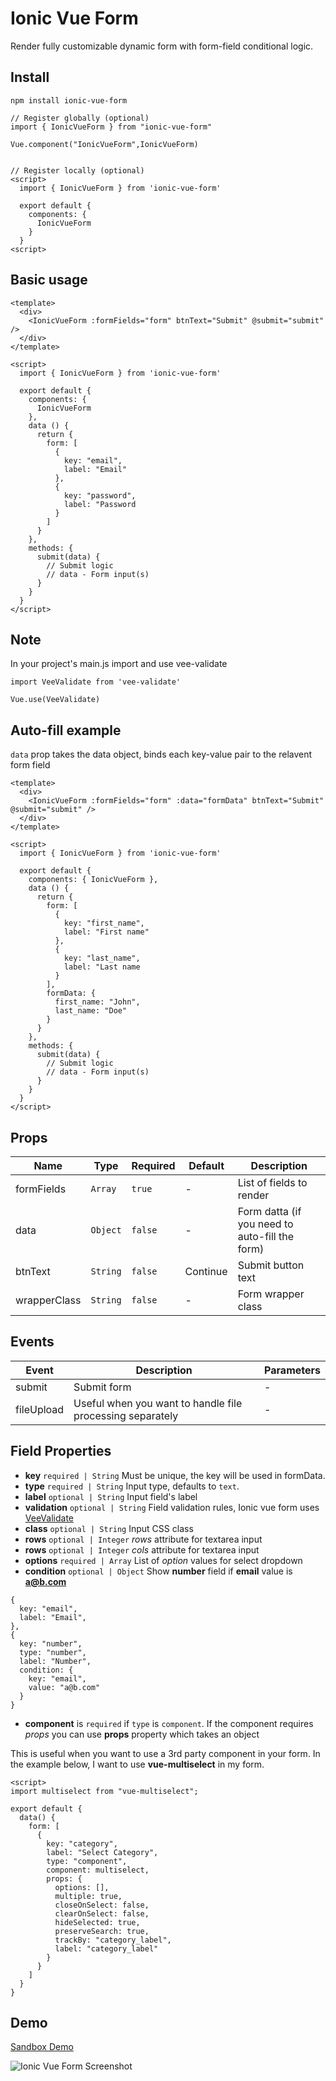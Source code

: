 # Ionic Vue Form

Render fully customizable dynamic form with form-field conditional logic.

## Install
`npm install ionic-vue-form`

```
// Register globally (optional)
import { IonicVueForm } from "ionic-vue-form"

Vue.component("IonicVueForm",IonicVueForm)


// Register locally (optional)
<script>
  import { IonicVueForm } from 'ionic-vue-form'

  export default {
    components: {
      IonicVueForm
    }
  }
<script>
```

## Basic usage
```
<template>
  <div>
    <IonicVueForm :formFields="form" btnText="Submit" @submit="submit" />
  </div>
</template>

<script>
  import { IonicVueForm } from 'ionic-vue-form'

  export default {
    components: {
      IonicVueForm
    },
    data () {
      return {
        form: [
          {
            key: "email",
            label: "Email"
          },
          {
            key: "password",
            label: "Password
          }
        ]
      }
    },
    methods: {
      submit(data) {
        // Submit logic
        // data - Form input(s)
      }
    }
  }
</script>
```

## Note
In your project's main.js import and use vee-validate

```
import VeeValidate from 'vee-validate'

Vue.use(VeeValidate)
```

## Auto-fill example

`data` prop takes the data object, binds each key-value pair to the relavent form field

```
<template>
  <div>
    <IonicVueForm :formFields="form" :data="formData" btnText="Submit" @submit="submit" />
  </div>
</template>

<script>
  import { IonicVueForm } from 'ionic-vue-form'

  export default {
    components: { IonicVueForm },
    data () {
      return {
        form: [
          {
            key: "first_name",
            label: "First name"
          },
          {
            key: "last_name",
            label: "Last name
          }
        ],
        formData: {
          first_name: "John",
          last_name: "Doe"
        }
      }
    },
    methods: {
      submit(data) {
        // Submit logic
        // data - Form input(s)
      }
    }
  }
</script>
```

## Props

|Name|Type|Required|Default|Description
|---|---|---|---|---|
|formFields|`Array`|`true`|-|List of fields to render|
|data|`Object`|`false`|-|Form datta (if you need to auto-fill the form)|
|btnText|`String`|`false`|Continue|Submit button text|
|wrapperClass|`String`|`false`|-|Form wrapper class|

## Events

|Event|Description|Parameters|
|---|---|---|
|submit|Submit form|-|
|fileUpload|Useful when you want to handle file processing separately |-|

## Field Properties
- **key** `required | String` Must be unique, the key will be used in formData.
- **type** `required | String` Input type, defaults to `text`.
- **label** `optional | String` Input field's label
- **validation** `optional | String` Field validation rules, Ionic vue form uses [VeeValidate](https://logaretm.github.io/vee-validate/)
- **class** `optional | String` Input CSS class
- **rows** `optional | Integer` *rows* attribute for textarea input
- **rows** `optional | Integer` *cols* attribute for textarea input
- **options** `required | Array` List of *option* values for select dropdown
- **condition** `optional | Object`
Show **number** field if **email** value is **a@b.com**
```
{
  key: "email",
  label: "Email",
},
{
  key: "number",
  type: "number",
  label: "Number",
  condition: {
    key: "email",
    value: "a@b.com"
  }
}
```
- **component** is `required` if `type` is `component`. If the component requires _props_ you can use **props** property which takes an object

This is useful when you want to use a 3rd party component in your form. In the example below, I want to use **vue-multiselect** in my form.
```
<script>
import multiselect from "vue-multiselect";

export default {
  data() {
    form: [
      {
        key: "category",
        label: "Select Category",
        type: "component",
        component: multiselect,
        props: {
          options: [],
          multiple: true,
          closeOnSelect: false,
          clearOnSelect: false,
          hideSelected: true,
          preserveSearch: true,
          trackBy: "category_label",
          label: "category_label"
        }
      }
    ]
  }
}
```


## Demo

[Sandbox Demo](https://codesandbox.io/s/mystifying-bash-4c6iu?file=/src/components/HelloWorld.vue)


![Ionic Vue Form Screenshot](https://github.com/dlodeprojuicer/ionic-images/blob/master/Screenshot%202020-04-19%20at%2013.19.48.png "Ionic Vue Form Screenshot")
